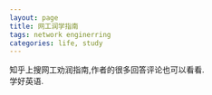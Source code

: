```yaml
---
layout: page
title: 网工润学指南
tags: network enginerring
categories: life, study
---
```

知乎上搜网工劝润指南,作者的很多回答评论也可以看看.  
学好英语.
